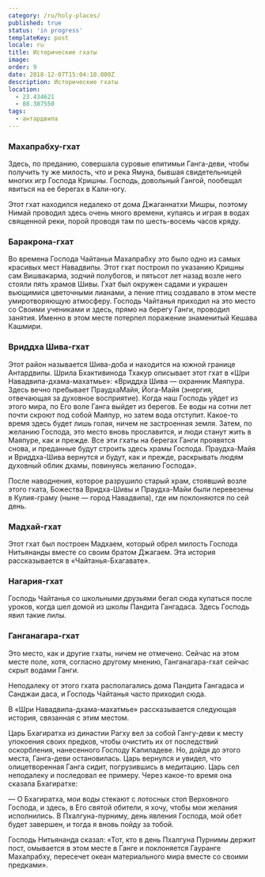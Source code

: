 ```yaml
---
category: /ru/holy-places/
published: true
status: 'in progress'
templateKey: post
locale: ru
title: Исторические гхаты
image:
order: 9
date: 2018-12-07T15:04:10.000Z
description: Исторические гхаты
location:
  - 23.434621
  - 88.387550
tags:
  - антардвипа
---
```


### Махапрабху-гхат
Здесь, по преданию, совершала суровые епитимьи Ганга-деви, чтобы получить ту же милость, что и река Ямуна, бывшая свидетельницей многих игр Господа Кришны. Господь, довольный Гангой, пообещал явиться на ее берегах в Кали-югу.

Этот гхат находился недалеко от дома Джаганнатхи Мишры, поэтому Нимай проводил здесь очень много времени, купаясь и играя в водах священной реки, порой проводя там по шесть-восемь часов кряду.

### Баракрона-гхат
Во времена Господа Чайтаньи Махапрабху это было одно из самых красивых мест Навадвипы. Этот гхат построил по указанию Кришны сам Вишвакарма, зодчий полубогов, и пятьсот лет назад возле него стояли пять храмов Шивы. Гхат был окружен садами и украшен вьющимися цветочными лианами, а пение птиц создавало в этом месте умиротворяющую атмосферу. Господь Чайтанья приходил на это место со Своими учениками и здесь, прямо на берегу Ганги, проводил занятия. Именно в этом месте потерпел поражение знаменитый Кешава Кашмири.

### Вриддха Шива-гхат
Этот район называется Шива-доба и находится на южной границе Антардвипы. Шрила Бхактивинода Тхакур описывает этот гхат в «Шри Навадвипа-дхама-махатмье»: «Вриддха Шива — охранник Маяпура. Здесь вечно пребывает ПраудхаМайя, Йога-Майя (энергия, отвечающая за духовное восприятие). Когда наш Господь уйдет из этого мира, по Его воле Ганга выйдет из берегов. Ее воды на сотни лет почти скроют под собой Маяпур, но затем вода отступит. Какое-то время здесь будет лишь голая, ничем не застроенная земля. Затем, по желанию Господа, это место вновь прославится, и люди станут жить в Маяпуре, как и прежде. Все эти гхаты на берегах Ганги проявятся снова, и преданные будут строить здесь храмы Господа. Праудха-Майя и Вриддха-Шива вернутся и будут, как и прежде, раскрывать людям духовный облик дхамы, повинуясь желанию Господа».

После наводнения, которое разрушило старый храм, стоявший возле этого гхата, Божества Вридха-Шивы и Праудха-Майи были перевезены в Кулия-граму (ныне — город Навадвипа), где им поклоняются по сей день.

### Мадхай-гхат
Этот гхат был построен Мадхаем, который обрел милость Господа Нитьянанды вместе со своим братом Джагаем. Эта история рассказывается в «Чайтанья-Бхагавате».

### Нагария-гхат
Господь Чайтанья со школьными друзьями бегал сюда купаться после уроков, когда шел домой из школы Пандита Гангадаса. Здесь Господь явил такие лилы.

### Ганганагара-гхат
Это место, как и другие гхаты, ничем не отмечено. Сейчас на этом месте поле, хотя, согласно другому мнению, Ганганагара-гхат сейчас скрыт водами Ганги.

Неподалеку от этого гхата располагались дома Пандита Гангадаса и Санджаи даса, и Господь Чайтанья часто приходил сюда.

В «Шри Навадвипа-дхама-махатмье» рассказывается следующая история, связанная с этим местом.

Царь Бхагиратха из династии Рагху вел за собой Гангу-деви к месту упокоения своих предков, чтобы очистить их от последствий оскорбления, нанесенного Господу Капиладеве. Но, дойдя до этого места, Ганга-деви остановилась. Царь вернулся и увидел, что олицетворенная Ганга сидит, погрузившись в медитацию. Царь сел неподалеку и последовал ее примеру. Через какое-то время она сказала Бхагиратхе:

— О Бхагиратха, мои воды стекают с лотосных стоп Верховного Господа, и здесь, в Его святой обители, я хочу, чтобы мои желания исполнились. В Пхалгуна-пурниму, день явления Господа, мой обет будет завершен, и тогда я вновь пойду за тобой.

Господь Нитьянанда сказал: «Тот, кто в день Пхалгуна Пурнимы держит пост, омывается в этом месте в Ганге и поклоняется Гауранге Махапрабху, пересечет океан материального мира вместе со своими предками».

<tbd locale="ru" url="mailto:haribol@mayapur.live"></tbd>
